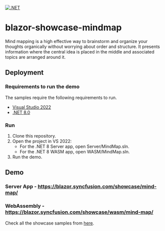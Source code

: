 [![.NET](https://github.com/syncfusion/blazor-showcase-mindmap/actions/workflows/dotnet.yml/badge.svg)](https://github.com/syncfusion/blazor-showcase-mindmap/actions/workflows/dotnet.yml)

# blazor-showcase-mindmap
Mind mapping is a high effective way to brainstorm and organize your thoughts organically without worrying about order and structure. It presents information where the central idea is placed in the middle and associated topics are arranged around it.
## Deployment

### Requirements to run the demo

The samples require the following requirements to run.

* [Visual Studio 2022](https://visualstudio.microsoft.com/vs/)
* [.NET 8.0](https://dotnet.microsoft.com/en-us/download/dotnet/8.0)

### Run

1. Clone this repository.
2. Open the project in VS 2022:
	- For the .NET 8 Server app, open Server/MindMap.sln.
	- For the .NET 8 WASM app, open WASM/MindMap.sln.
3. Run the demo.

## Demo

### Server App -  <a href="https://blazor.syncfusion.com/showcase/mind-map/" target="_blank">https://blazor.syncfusion.com/showcase/mind-map/</a>
### WebAssembly - <a href="https://blazor.syncfusion.com/showcase/wasm/mind-map/" target="_blank">https://blazor.syncfusion.com/showcase/wasm/mind-map/</a>

Check all the showcase samples from <a href="https://blazor.syncfusion.com" target="_blank">here</a>.
